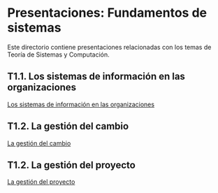 # Presentaciones: Fundamentos de sistemas

Este directorio contiene presentaciones relacionadas con los temas de Teoría de Sistemas y Computación.

## T1.1. Los sistemas de información en las organizaciones

[Los sistemas de información en las organizaciones](https://victordomgs.github.io/Teoria-de-sistemas-i-computacion/T1-Fundamentos-de-sistemas/Presentaciones/T1.1-Los-sistemas-de-informacion-en-las-organizaciones.html)

## T1.2. La gestión del cambio

[La gestión del cambio](https://victordomgs.github.io/Teoria-de-sistemas-i-computacion/T1-Fundamentos-de-sistemas/Presentaciones/T1.2-La-gestion-del-cambio.html)

## T1.2. La gestión del proyecto

[La gestión del proyecto](https://victordomgs.github.io/Teoria-de-sistemas-i-computacion/T1-Fundamentos-de-sistemas/Presentaciones/T1.3-La-gestion-del-proyecto.html)

